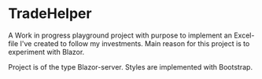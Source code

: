 # TradeHelper
A Work in progress playground project with purpose to implement an Excel-file I've created to follow my investments. 
Main reason for this project is to experiment with Blazor.

Project is of the type Blazor-server.
Styles are implemented with Bootstrap.
